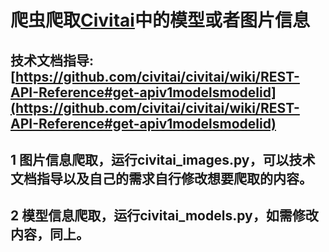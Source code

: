 # 爬虫爬取[Civitai](https://civitai.com/)中的模型或者图片信息
## 技术文档指导:[https://github.com/civitai/civitai/wiki/REST-API-Reference#get-apiv1modelsmodelid](https://github.com/civitai/civitai/wiki/REST-API-Reference#get-apiv1modelsmodelid)
## 1 图片信息爬取，运行civitai_images.py，可以技术文档指导以及自己的需求自行修改想要爬取的内容。
## 2 模型信息爬取，运行civitai_models.py，如需修改内容，同上。
